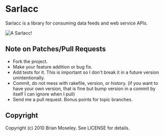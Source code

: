 # Sarlacc

Sarlacc is a library for consuming data feeds and web service APIs.

![A Sarlacc!](http://upload.wikimedia.org/wikipedia/en/2/29/Sarlacc.jpg)

## Note on Patches/Pull Requests
 
* Fork the project.
* Make your feature addition or bug fix.
* Add tests for it. This is important so I don't break it in a future version unintentionally.
* Commit, do not mess with rakefile, version, or history. (if you want to have your own version, that is fine but bump version in a commit by itself I can ignore when I pull)
* Send me a pull request. Bonus points for topic branches.

## Copyright

Copyright (c) 2010 Brian Moseley. See LICENSE for details.
